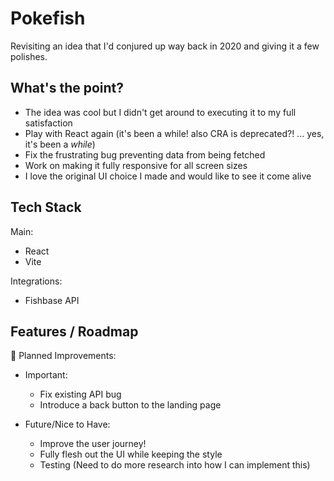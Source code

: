 # Pokefish

Revisiting an idea that I'd conjured up way back in 2020 and giving it a few polishes.

## What's the point?

- The idea was cool but I didn't get around to executing it to my full satisfaction
- Play with React again (it's been a while! also CRA is deprecated?! ... yes, it's been a <i>while</i>)
- Fix the frustrating bug preventing data from being fetched
- Work on making it fully responsive for all screen sizes
- I love the original UI choice I made and would like to see it come alive

## Tech Stack

Main:

- React
- Vite

Integrations:

- Fishbase API

## Features / Roadmap

🚧 Planned Improvements:

- Important:

  - Fix existing API bug
  - Introduce a back button to the landing page

- Future/Nice to Have:
  - Improve the user journey!
  - Fully flesh out the UI while keeping the style
  - Testing (Need to do more research into how I can implement this)
